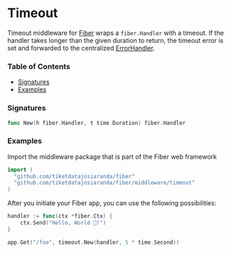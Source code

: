 # Timeout
Timeout middleware for [Fiber](https://github.com/gofiber/fiber) wraps a `fiber.Handler` with a timeout. If the handler takes longer than the given duration to return, the timeout error is set and forwarded to the centralized [ErrorHandler](https://docs.gofiber.io/error-handling).

### Table of Contents
- [Signatures](#signatures)
- [Examples](#examples)


### Signatures
```go
func New(h fiber.Handler, t time.Duration) fiber.Handler
```

### Examples
Import the middleware package that is part of the Fiber web framework
```go
import (
  "github.com/tiketdatajosiaranda/fiber"
  "github.com/tiketdatajosiaranda/fiber/middleware/timeout"
)
```

After you initiate your Fiber app, you can use the following possibilities:
```go
handler := func(ctx *fiber.Ctx) {
	ctx.Send("Hello, World 👋!")
}

app.Get("/foo", timeout.New(handler, 5 * time.Second))
```